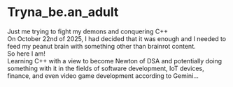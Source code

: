 # Tryna_be.an_adult
Just me trying to fight my demons and conquering C++ <br>
On October 22nd of 2025, I had decided that it was enough and I needed to feed my peanut brain with something other than brainrot content. <br>
So here I am! <br>
Learning C++ with a view to become Newton of DSA and potentially doing something with it in the fields of software development, IoT devices, finance, and even video game development according to Gemini...
